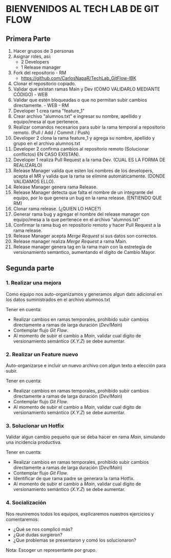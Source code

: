 # BIENVENIDOS AL TECH LAB DE GIT FLOW    

## Primera Parte
1. Hacer grupos de 3 personas
2. Asignar roles, así:
   * 2 Developers  
   * 1 Release manager
3. Fork del repositorio - RM
   * https://github.com/CarlosNapaR/TechLab_GitFlow-IBK
4. Clonar el repositorio copiado.
5. Validar que existan ramas Main y Dev (COMO VALIDARLO MEDIANTE CÓDIGO) - WEB
6. Validar que estén bloqueadas o que no permitan subir cambios directamente. - WEB - RM
7. Developer 1 crea rama "feature_1" 
8. Crear archivo "alumnos.txt" e ingresar su nombre, apellido y equipo/mesa al que pertenece.
9. Realizar comandos necesarios para subir la rama temporal a repositorio remoto. (Pull / Add / Commit / Push)
10. Developer 2 clona la rama feature_1 y agrega su nombre, apellido y grupo en el archivo alumnos.txt
11. Developer 2 confirma cambios al repositorio remoto (Solucionar conflictos) EN CASO EXISTAN).
12. Developer 1 realiza Pull Request a la rama Dev. (CUAL ES LA FORMA DE REALIZARLO)
13. Release Manager valida que esten los nombres de los developers, acepta el MR y valida que la rama se elimine automáticamente. (DONDE VALIDAMOS ELLO).
14. Release Manager genera rama Release.
15. Release Manager detecta que falta el nombre de un integrante del equipo, por lo que genera un bug en la rama release. (ENTIENDO QUE RM)
16. Clonar rama release. (¿QUIEN LO HACE?)
17. Generar rama bug y agregar el nombre del release manager con equipo/mesa a la que pertenece en el archivo "alumnos.txt"
18. Confirmar la rama bug en repositorio remoto y hacer Pull Request a la rama release. 
19. Release Manager acepta *Merge Request* si sus datos son correctos.
20. Release manager realiza *Merge Request* a rama Main.
21. Release manager genera tag en la rama main con la estretegía de versionamiento semantico, aumentando el digito de Cambio Mayor.

## Segunda parte

### 1. Realizar una mejora

Como equipo nos auto-organizamos y generamos algun dato adicional en los datos suministrados en el archivo alumnos.txt

Tener en cuenta:

* Realizar cambios en ramas temporales, prohibido subir cambios directamente a ramas de larga duración (*Dev/Main*)
* Contemplar flujo *Git Flow*.
* Al momento de subir el cambio a *Main*, validar cual digito de versionamiento semántico (*X.Y.Z*) se debe aumentar.

### 2. Realizar un Feature nuevo

Auto-organizarse e incluir un nuevo archivo con algun texto a elección para subir.

Tener en cuenta:

* Realizar cambios en ramas temporales, prohibido subir cambios directamente a ramas de larga duración (*Dev/Main*)
* Contemplar flujo *Git Flow*.
* Al momento de subir el cambio a *Main*, validar cual digito de versionamiento semántico (*X.Y.Z*) se debe aumentar.

### 3. Solucionar un Hotfix

Validar algun cambio pequeño que se deba hacer en rama *Main*, simulando una incidencia productiva.

Tener en cuenta:

* Realizar cambios en ramas temporales, prohibido subir cambios directamente a ramas de larga duración (*Dev/Main*)
* Contemplar flujo *Git Flow*.
* Identificar de que rama padre se generara la rama Hotfix.
* Al momento de subir el cambio a *Main*, validar cual digito de versionamiento semántico (*X.Y.Z*) se debe aumentar.

### 4. Socialización

Nos reuniremos todos los equipos, explicaremos nuestros ejercicios y comentaremos:

* ¿Qué se nos complicó más?
* ¿Qué dudas surgieron?
* ¿Que problemas se presentaron y comó los solucionaron?

Nota: Escoger un representante por grupo.
